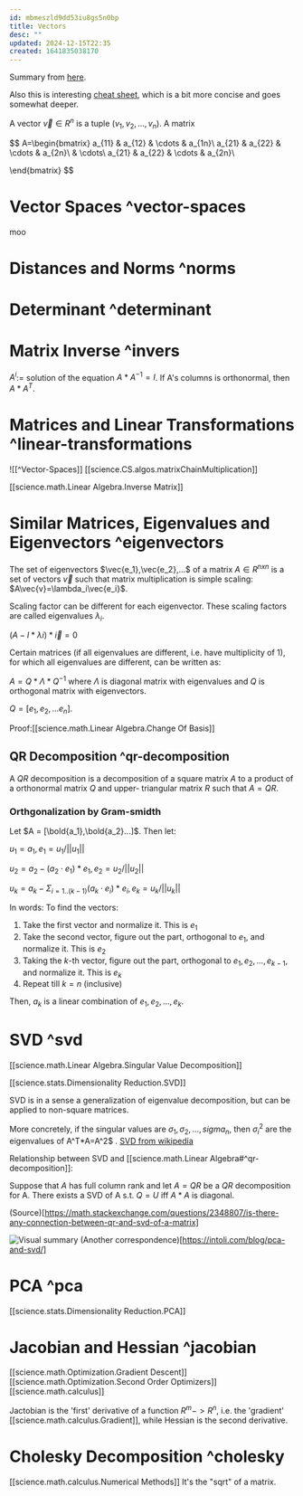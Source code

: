 ```yaml
---
id: mbmeszld9dd53iu8gs5n0bp
title: Vectors
desc: ""
updated: 2024-12-15T22:35
created: 1641835038170
---
```

Summary from [here](https://minireference.com/static/tutorials/linear_algebra_in_4_pages.pdf).

Also this is interesting [cheat sheet](https://www.cs.cornell.edu/~tomf/notes/cs421-cheat-sheet.pdf), which is a bit more concise and goes somewhat deeper.

A vector $\vec{v}\in R^n$ is a tuple $(v_1,v_2,...,v_n)$.
A matrix 

$$
A=\begin{bmatrix}
a_{11} & a_{12} & \cdots & a_{1n}\\
a_{21} & a_{22} & \cdots & a_{2n}\\
 & \cdots\\
a_{21} & a_{22} & \cdots & a_{2n}\\

\end{bmatrix}
$$

# Vector Spaces ^vector-spaces

moo

# Distances and Norms ^norms

# Determinant ^determinant

# Matrix Inverse ^invers

$A^{i}$:= solution of the equation $A*A^{-1}=I$.
If A's columns is orthonormal, then $A*A^{T}$.

# Matrices and Linear Transformations ^linear-transformations

![[^Vector-Spaces]]
[[science.CS.algos.matrixChainMultiplication]]

[[science.math.Linear Algebra.Inverse Matrix]]

# Similar Matrices, Eigenvalues and Eigenvectors ^eigenvectors

 The set of eigenvectors $\vec{e_1},\vec{e_2},...$ of a matrix $A\in R^{n x n}$ is a set of vectors $\vec{v}$ such that matrix multiplication is simple scaling:
  $A\vec{v}=\lambda_i\vec{e_i}$.

  Scaling factor can be different for each eigenvector. These scaling factors are called eigenvalues $\lambda_i$.

$(A-I*\lambda{i})*\vec{i}=0$

Certain matrices (if all eigenvalues are different, i.e. have multiplicity of 1), for which all eigenvalues are different, can be written as:

$A = Q*\Lambda*Q^{-1}$
where $\Lambda$ is diagonal matrix with eigenvalues and $Q$ is orthogonal matrix with eigenvectors.

$Q=[e_1,e_2,...e_n]$. 

Proof:[[science.math.Linear Algebra.Change Of Basis]]

## QR Decomposition ^qr-decomposition

A $QR$ decomposition is a decomposition of a square matrix $A$ to a product of a orthonormal matrix $Q$ and
upper- triangular matrix $R$ such that $A=QR$.

### Orthgonalization by Gram-smidth

Let $A = [\bold{a_1},\bold{a_2}...]$.
Then let:

$u_1 = a_1, e_1=u_1/||u_1||$

$u_2 = a_2-(a_2\cdot e_1)*e_1, e_2=u_2/||u_2||$

$u_k = a_k-\Sigma_{i=1..(k-1)}(a_k\cdot e_i)*e_i, e_k=u_k/||u_k||$

In words:
To find the vectors:

1. Take the first vector and normalize it. This is $e_1$
2. Take the second vector, figure out the part, orthogonal to $e_1$, and normalize it. This is $e_2$
3. Taking the $k$-th vector, figure out the part, orthogonal to $e_1,e_2,...,e_{k-1}$, and normalize it. This is $e_k$
4. Repeat till $k=n$ (inclusive)

Then, $a_k$ is a linear combination of $e_1,e_2,...,e_{k}$.

# SVD ^svd

[[science.math.Linear Algebra.Singular Value Decomposition]]

[[science.stats.Dimensionality Reduction.SVD]]

SVD is in a sense a  generalization of eigenvalue decomposition, but can be applied to non-square matrices.

More concretely, if the singular values are $\sigma_1,\sigma_2,...,sigma_n$, then
$\sigma_i^2$ are the eigenvalues of A^T\*A=A^2$ .
[SVD from wikipedia](https://en.wikipedia.org/wiki/Singular_value_decomposition)

Relationship between SVD and [[science.math.Linear Algebra#^qr-decomposition]]:

 Suppose that $A$ has full column rank and let $A=QR$ be a $QR$ decomposition for A.
 There exists a SVD of A s.t. $Q=U$ iff $A*A$ is diagonal.

(Source)[https://math.stackexchange.com/questions/2348807/is-there-any-connection-between-qr-and-svd-of-a-matrix]

![Visual summary](/assets/images/2022-02-04-13-59-52.png)
(Another correspondence)[https://intoli.com/blog/pca-and-svd/]

# PCA ^pca

[[science.stats.Dimensionality Reduction.PCA]]

# Jacobian and Hessian ^jacobian

[[science.math.Optimization.Gradient Descent]]
[[science.math.Optimization.Second Order Optimizers]]
[[science.math.calculus]]

Jactobian is the 'first' derivative of a function $R^m->R^n$, i.e. the 'gradient' [[science.math.calculus.Gradient]], while Hessian is the second derivative.

# Cholesky Decomposition ^cholesky

[[science.math.calculus.Numerical Methods]]
It's the "sqrt" of a matrix.

